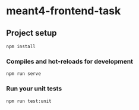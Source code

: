 # meant4-frontend-task

## Project setup

```
npm install
```

### Compiles and hot-reloads for development

```
npm run serve
```

### Run your unit tests

```
npm run test:unit
```
